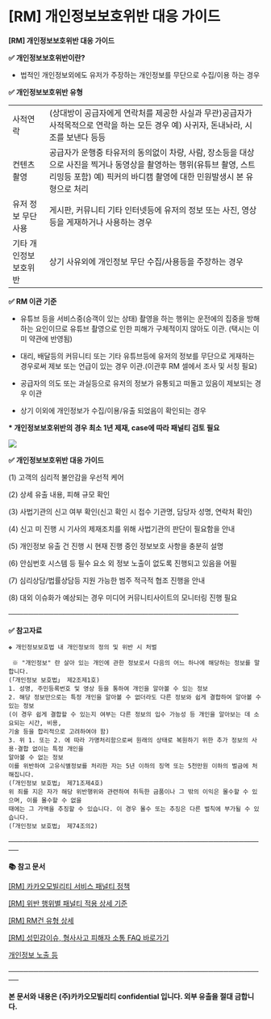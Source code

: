 # [RM] 개인정보보호위반 대응 가이드

**[RM] 개인정보보호위반 대응 가이드**

**✅ 개인정보보호위반이란?**

- 법적인 개인정보외에도 유저가 주장하는 개인정보를 무단으로 수집/이용 하는 경우

**✅ 개인정보보호위반 유형**

|  |  |
| --- | --- |
| 사적연락 | (상대방이 공급자에게 연락처를 제공한 사실과 무관)공급자가 사적목적으로 연락을 하는 모든 경우 예) 사귀자, 돈내놔라, 시조를 보낸다 등등 |
| 컨텐츠 촬영 | 공급자가 운행중 타유저의 동의없이 차량, 사람, 장소등을 대상으로 사진을 찍거나 동영상을 촬영하는 행위(유튜브 촬영, 스트리밍등 포함) 예) 픽커의 바디캠 촬영에 대한 민원발생시 본 유형으로 처리 |
| 유저 정보 무단 사용 | 게시판, 커뮤니티 기타 인터넷등에 유저의 정보 또는 사진, 영상등을 게재하거나 사용하는 경우 |
| 기타 개인정보보호위반 | 상기 사유외에 개인정보 무단 수집/사용등을 주장하는 경우 |

****✅** **RM 이관 기준****

- 유튜브 등을 서비스중(승객이 있는 상태) 촬영을 하는 행위는 운전에의 집중을 방해하는 요인이므로 유튜브 촬영으로 인한 피해가 구체적이지 않아도 이관. (택시는 이미 약관에 반영됨)

- 대리, 배달등의 커뮤니티 또는 기타 유튜브등에 유저의 정보를 무단으로 게재하는 경우로써 제보 또는 언급이 있는 경우 이관.(이관후 RM 셀에서 조사 및 서칭 필요)

- 공급자의 의도 또는 과실등으로 유저의 정보가 유통되고 떠돌고 있음이 제보되는 경우 이관

- 상기 이외에 개인정보가 수집/이용/유출 되었음이 확인되는 경우

**\* 개인정보보호위반의 경우 최소 1년 제재, case에 따라 패널티 검토 필요**

![](https://kakaomobilitysupport.zendesk.com/hc/article_attachments/40996802731929)

**✅ 개인정보보호위반 대응 가이드**

(1) 고객의 심리적 불안감을 우선적 케어

(2) 상세 유출 내용, 피해 규모 확인

(3) 사법기관의 신고 여부 확인(신고 확인 시 접수 기관명, 담당자 성명, 연락처 확인)

(4) 신고 미 진행 시 기사의 제재조치를 위해 사법기관의 판단이 필요함을 안내

(5) 개인정보 유출 건 진행 시 현재 진행 중인 정보보호 사항을 충분히 설명

(6) 안심번호 시스템 등 필수 요소 외 정보 노출이 없도록 진행되고 있음을 어필

(7) 심리상담/법률상담등 지원 가능한 범주 적극적 협조 진행을 안내

(8) 대외 이슈화가 예상되는 경우 미디어 커뮤니티사이트의 모니터링 진행 필요

──────────────────────────────────────────────

**✅ 참고자료**

```
❖ 개인정보보호법 내 개인정보의 정의 및 위반 시 처벌  
      
 ※ "개인정보" 란 살아 있는 개인에 관한 정보로서 다음의 어느 하나에 해당하는 정보를 말합니다.  
(「개인정보 보호법」 제2조제1호)  
1. 성명, 주민등록번호 및 영상 등을 통하여 개인을 알아볼 수 있는 정보  
2. 해당 정보만으로는 특정 개인을 알아볼 수 없더라도 다른 정보와 쉽게 결합하여 알아볼 수 있는 정보  
(이 경우 쉽게 결합할 수 있는지 여부는 다른 정보의 입수 가능성 등 개인을 알아보는 데 소요되는 시간, 비용,   
기술 등을 합리적으로 고려하여야 함)  
3. 위 1. 또는 2. 에 따라 가명처리함으로써 원래의 상태로 복원하기 위한 추가 정보의 사용·결합 없이는 특정 개인을   
알아볼 수 없는 정보  
이를 위반하여 고유식별정보를 처리한 자는 5년 이하의 징역 또는 5천만원 이하의 벌금에 처해집니다.  
(「개인정보 보호법」 제71조제4호)  
위 죄를 지은 자가 해당 위반행위와 관련하여 취득한 금품이나 그 밖의 이익은 몰수할 수 있으며, 이를 몰수할 수 없을   
때에는 그 가액을 추징할 수 있습니다. 이 경우 몰수 또는 추징은 다른 벌칙에 부가될 수 있습니다.  
(「개인정보 보호법」 제74조의2)
```

**────────────────────────────────────────────────────**

**📚 참고 문서**

[[RM] 카카오모빌리티 서비스 패널티 정책](https://kakaomobilitysupport.zendesk.com/hc/ko/articles/39999418590105)

[[RM] 위반 행위별 패널티 적용 상세 기준](https://kakaomobilitysupport.zendesk.com/hc/ko/articles/40001886598553)

[[RM] RM건 유형 상세](https://kakaomobilitysupport.zendesk.com/hc/ko/articles/40002148279065)

[[RM] 성민감이슈, 형사사고 피해자 소통 FAQ 바로가기](https://kakaomobilitysupport.zendesk.com/hc/ko/sections/39995774557721--RM-%EC%84%B1%EB%AF%BC%EA%B0%90%EC%9D%B4%EC%8A%88-%ED%98%95%EC%82%AC%EC%82%AC%EA%B3%A0-%ED%94%BC%ED%95%B4%EC%9E%90-%EC%86%8C%ED%86%B5-FAQ)

[개인정보 노출 등](https://kakaomobilitysupport.zendesk.com/hc/ko/articles/35423624248729)

**────────────────────────────────────────────────────**

**본 문서와 내용은 (주)카카오모빌리티 confidential 입니다. 외부 유출을 절대 금합니다.**